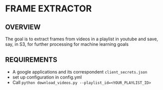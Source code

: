 # FRAME EXTRACTOR

## OVERVIEW

The goal is to extract frames from videos in a playlist in youtube and save, say, in S3, for further processing for machine learning goals

## REQUIREMENTS

* A google applications and its correspondent `client_secrets.json`
* set up configuration in config.yml 
* Call `python download_videos.py --playlist_id=<YOUR_PLAYLIST_ID>`